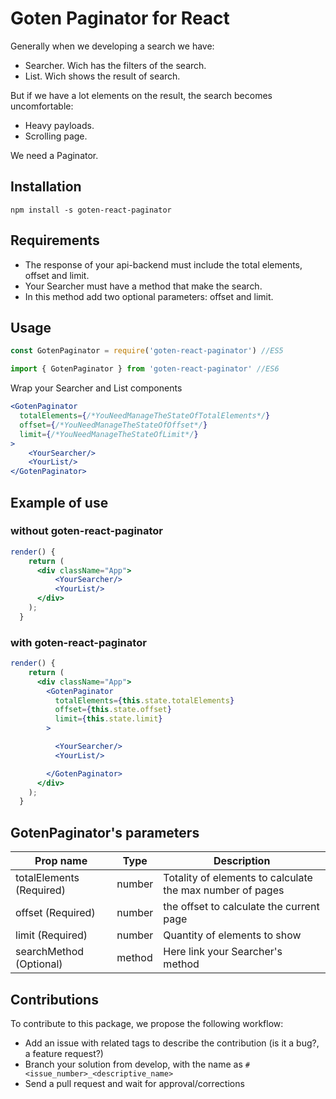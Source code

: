 # Goten Paginator for React

Generally when we developing a search we have:
- Searcher. Wich has the filters of the search.
- List. Wich shows the result of search.

But if we have a lot elements on the result, the search becomes uncomfortable:
- Heavy payloads.
- Scrolling page.

We need a Paginator.

## Installation

```npm install -s goten-react-paginator```

## Requirements

- The response of your api-backend must include the total elements, offset and limit.
- Your Searcher must have a method that make the search.
- In this method add two optional parameters: offset and limit.

## Usage

``` jsx
const GotenPaginator = require('goten-react-paginator') //ES5

import { GotenPaginator } from 'goten-react-paginator' //ES6
```

Wrap your Searcher and List components

``` jsx
<GotenPaginator
  totalElements={/*YouNeedManageTheStateOfTotalElements*/}
  offset={/*YouNeedManageTheStateOfOffset*/}
  limit={/*YouNeedManageTheStateOfLimit*/}
>
    <YourSearcher/>
    <YourList/>
</GotenPaginator>
```

## Example of use

### without goten-react-paginator

``` jsx
render() {
    return (
      <div className="App">
          <YourSearcher/>
          <YourList/>
      </div>
    );
  }
```

### with goten-react-paginator

``` jsx
render() {
    return (
      <div className="App">
        <GotenPaginator
          totalElements={this.state.totalElements}
          offset={this.state.offset}
          limit={this.state.limit}
        >

          <YourSearcher/>
          <YourList/>

        </GotenPaginator>
      </div>
    );
  }
```

## GotenPaginator's parameters

|Prop name | Type   | Description   |
|---|---|---|
|  totalElements (Required)| number  | Totality of elements to calculate the max number of pages |
|  offset (Required)| number  | the offset to calculate the current page |
|  limit (Required)| number  |  Quantity of elements to show|
|  searchMethod (Optional)| method |  Here link your Searcher's method|

## Contributions

To contribute to this package, we propose the following workflow:
- Add an issue with related tags to describe the contribution (is it a bug?, a feature request?)
- Branch your solution from develop, with the name as ```#<issue_number>_<descriptive_name>```
- Send a pull request and wait for approval/corrections